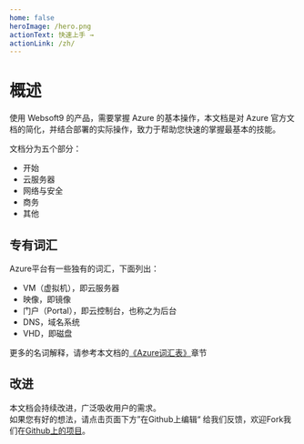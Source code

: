 ```yaml
---
home: false
heroImage: /hero.png
actionText: 快速上手 →
actionLink: /zh/
---
```


# 概述

使用 Websoft9 的产品，需要掌握 Azure 的基本操作，本文档是对 Azure 官方文档的简化，并结合部署的实际操作，致力于帮助您快速的掌握最基本的技能。

文档分为五个部分：

* 开始
* 云服务器
* 网络与安全
* 商务
* 其他

## 专有词汇

Azure平台有一些独有的词汇，下面列出：

* VM（虚拟机），即云服务器
* 映像，即镜像
* 门户（Portal），即云控制台，也称之为后台
* DNS，域名系统
* VHD，即磁盘

更多的名词解释，请参考本文档的[《Azure词汇表》](/zh/else-glossary.md)章节

## 改进

本文档会持续改进，广泛吸收用户的需求。  
如果您有好的想法，请点击页面下方”在Github上编辑“ 给我们反馈，欢迎Fork我们在[Github上的项目](https://github.com/websoft9/azure-platform)。